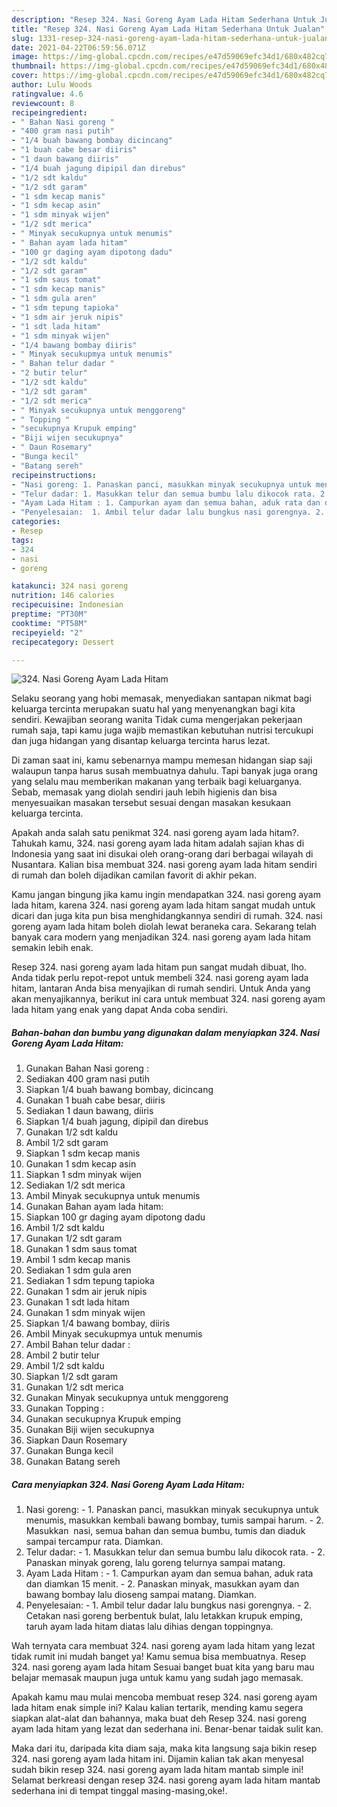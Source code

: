 ```yaml
---
description: "Resep 324. Nasi Goreng Ayam Lada Hitam Sederhana Untuk Jualan"
title: "Resep 324. Nasi Goreng Ayam Lada Hitam Sederhana Untuk Jualan"
slug: 1331-resep-324-nasi-goreng-ayam-lada-hitam-sederhana-untuk-jualan
date: 2021-04-22T06:59:56.071Z
image: https://img-global.cpcdn.com/recipes/e47d59069efc34d1/680x482cq70/324-nasi-goreng-ayam-lada-hitam-foto-resep-utama.jpg
thumbnail: https://img-global.cpcdn.com/recipes/e47d59069efc34d1/680x482cq70/324-nasi-goreng-ayam-lada-hitam-foto-resep-utama.jpg
cover: https://img-global.cpcdn.com/recipes/e47d59069efc34d1/680x482cq70/324-nasi-goreng-ayam-lada-hitam-foto-resep-utama.jpg
author: Lulu Woods
ratingvalue: 4.6
reviewcount: 8
recipeingredient:
- " Bahan Nasi goreng "
- "400 gram nasi putih"
- "1/4 buah bawang bombay dicincang"
- "1 buah cabe besar diiris"
- "1 daun bawang diiris"
- "1/4 buah jagung dipipil dan direbus"
- "1/2 sdt kaldu"
- "1/2 sdt garam"
- "1 sdm kecap manis"
- "1 sdm kecap asin"
- "1 sdm minyak wijen"
- "1/2 sdt merica"
- " Minyak secukupnya untuk menumis"
- " Bahan ayam lada hitam"
- "100 gr daging ayam dipotong dadu"
- "1/2 sdt kaldu"
- "1/2 sdt garam"
- "1 sdm saus tomat"
- "1 sdm kecap manis"
- "1 sdm gula aren"
- "1 sdm tepung tapioka"
- "1 sdm air jeruk nipis"
- "1 sdt lada hitam"
- "1 sdm minyak wijen"
- "1/4 bawang bombay diiris"
- " Minyak secukupmya untuk menumis"
- " Bahan telur dadar "
- "2 butir telur"
- "1/2 sdt kaldu"
- "1/2 sdt garam"
- "1/2 sdt merica"
- " Minyak secukupnya untuk menggoreng"
- " Topping "
- "secukupnya Krupuk emping"
- "Biji wijen secukupnya"
- " Daun Rosemary"
- "Bunga kecil"
- "Batang sereh"
recipeinstructions:
- "Nasi goreng: 1. Panaskan panci, masukkan minyak secukupnya untuk menumis, masukkan kembali bawang bombay, tumis sampai harum.  2. Masukkan  nasi, semua bahan dan semua bumbu, tumis dan diaduk sampai tercampur rata. Diamkan."
- "Telur dadar: 1. Masukkan telur dan semua bumbu lalu dikocok rata. 2. Panaskan minyak goreng, lalu goreng telurnya sampai matang."
- "Ayam Lada Hitam : 1. Campurkan ayam dan semua bahan, aduk rata dan diamkan 15 menit. 2. Panaskan minyak, masukkan ayam dan bawang bombay lalu dioseng sampai matang. Diamkan."
- "Penyelesaian:  1. Ambil telur dadar lalu bungkus nasi gorengnya. 2. Cetakan nasi goreng berbentuk bulat, lalu letakkan krupuk emping, taruh ayam lada hitam diatas lalu dihias dengan toppingnya."
categories:
- Resep
tags:
- 324
- nasi
- goreng

katakunci: 324 nasi goreng 
nutrition: 146 calories
recipecuisine: Indonesian
preptime: "PT30M"
cooktime: "PT58M"
recipeyield: "2"
recipecategory: Dessert

---
```



![324. Nasi Goreng Ayam Lada Hitam](https://img-global.cpcdn.com/recipes/e47d59069efc34d1/680x482cq70/324-nasi-goreng-ayam-lada-hitam-foto-resep-utama.jpg)

Selaku seorang yang hobi memasak, menyediakan santapan nikmat bagi keluarga tercinta merupakan suatu hal yang menyenangkan bagi kita sendiri. Kewajiban seorang  wanita Tidak cuma mengerjakan pekerjaan rumah saja, tapi kamu juga wajib memastikan kebutuhan nutrisi tercukupi dan juga hidangan yang disantap keluarga tercinta harus lezat.

Di zaman  saat ini, kamu sebenarnya mampu memesan hidangan siap saji walaupun tanpa harus susah membuatnya dahulu. Tapi banyak juga orang yang selalu mau memberikan makanan yang terbaik bagi keluarganya. Sebab, memasak yang diolah sendiri jauh lebih higienis dan bisa menyesuaikan masakan tersebut sesuai dengan masakan kesukaan keluarga tercinta. 



Apakah anda salah satu penikmat 324. nasi goreng ayam lada hitam?. Tahukah kamu, 324. nasi goreng ayam lada hitam adalah sajian khas di Indonesia yang saat ini disukai oleh orang-orang dari berbagai wilayah di Nusantara. Kalian bisa membuat 324. nasi goreng ayam lada hitam sendiri di rumah dan boleh dijadikan camilan favorit di akhir pekan.

Kamu jangan bingung jika kamu ingin mendapatkan 324. nasi goreng ayam lada hitam, karena 324. nasi goreng ayam lada hitam sangat mudah untuk dicari dan juga kita pun bisa menghidangkannya sendiri di rumah. 324. nasi goreng ayam lada hitam boleh diolah lewat beraneka cara. Sekarang telah banyak cara modern yang menjadikan 324. nasi goreng ayam lada hitam semakin lebih enak.

Resep 324. nasi goreng ayam lada hitam pun sangat mudah dibuat, lho. Anda tidak perlu repot-repot untuk membeli 324. nasi goreng ayam lada hitam, lantaran Anda bisa menyajikan di rumah sendiri. Untuk Anda yang akan menyajikannya, berikut ini cara untuk membuat 324. nasi goreng ayam lada hitam yang enak yang dapat Anda coba sendiri.

<!--inarticleads1-->

##### Bahan-bahan dan bumbu yang digunakan dalam menyiapkan 324. Nasi Goreng Ayam Lada Hitam:

1. Gunakan  Bahan Nasi goreng :
1. Sediakan 400 gram nasi putih
1. Siapkan 1/4 buah bawang bombay, dicincang
1. Gunakan 1 buah cabe besar, diiris
1. Sediakan 1 daun bawang, diiris
1. Siapkan 1/4 buah jagung, dipipil dan direbus
1. Gunakan 1/2 sdt kaldu
1. Ambil 1/2 sdt garam
1. Siapkan 1 sdm kecap manis
1. Gunakan 1 sdm kecap asin
1. Siapkan 1 sdm minyak wijen
1. Sediakan 1/2 sdt merica
1. Ambil  Minyak secukupnya untuk menumis
1. Gunakan  Bahan ayam lada hitam:
1. Siapkan 100 gr daging ayam dipotong dadu
1. Ambil 1/2 sdt kaldu
1. Gunakan 1/2 sdt garam
1. Gunakan 1 sdm saus tomat
1. Ambil 1 sdm kecap manis
1. Sediakan 1 sdm gula aren
1. Sediakan 1 sdm tepung tapioka
1. Gunakan 1 sdm air jeruk nipis
1. Gunakan 1 sdt lada hitam
1. Gunakan 1 sdm minyak wijen
1. Siapkan 1/4 bawang bombay, diiris
1. Ambil  Minyak secukupmya untuk menumis
1. Ambil  Bahan telur dadar :
1. Ambil 2 butir telur
1. Ambil 1/2 sdt kaldu
1. Siapkan 1/2 sdt garam
1. Gunakan 1/2 sdt merica
1. Gunakan  Minyak secukupnya untuk menggoreng
1. Gunakan  Topping :
1. Gunakan secukupnya Krupuk emping
1. Gunakan Biji wijen secukupnya
1. Siapkan  Daun Rosemary
1. Gunakan Bunga kecil
1. Gunakan Batang sereh




<!--inarticleads2-->

##### Cara menyiapkan 324. Nasi Goreng Ayam Lada Hitam:

1. Nasi goreng: - 1. Panaskan panci, masukkan minyak secukupnya untuk menumis, masukkan kembali bawang bombay, tumis sampai harum.  - 2. Masukkan  nasi, semua bahan dan semua bumbu, tumis dan diaduk sampai tercampur rata. Diamkan.
1. Telur dadar: - 1. Masukkan telur dan semua bumbu lalu dikocok rata. - 2. Panaskan minyak goreng, lalu goreng telurnya sampai matang.
1. Ayam Lada Hitam : - 1. Campurkan ayam dan semua bahan, aduk rata dan diamkan 15 menit. - 2. Panaskan minyak, masukkan ayam dan bawang bombay lalu dioseng sampai matang. Diamkan.
1. Penyelesaian:  - 1. Ambil telur dadar lalu bungkus nasi gorengnya. - 2. Cetakan nasi goreng berbentuk bulat, lalu letakkan krupuk emping, taruh ayam lada hitam diatas lalu dihias dengan toppingnya.




Wah ternyata cara membuat 324. nasi goreng ayam lada hitam yang lezat tidak rumit ini mudah banget ya! Kamu semua bisa membuatnya. Resep 324. nasi goreng ayam lada hitam Sesuai banget buat kita yang baru mau belajar memasak maupun juga untuk kamu yang sudah jago memasak.

Apakah kamu mau mulai mencoba membuat resep 324. nasi goreng ayam lada hitam enak simple ini? Kalau kalian tertarik, mending kamu segera siapkan alat-alat dan bahannya, maka buat deh Resep 324. nasi goreng ayam lada hitam yang lezat dan sederhana ini. Benar-benar taidak sulit kan. 

Maka dari itu, daripada kita diam saja, maka kita langsung saja bikin resep 324. nasi goreng ayam lada hitam ini. Dijamin kalian tak akan menyesal sudah bikin resep 324. nasi goreng ayam lada hitam mantab simple ini! Selamat berkreasi dengan resep 324. nasi goreng ayam lada hitam mantab sederhana ini di tempat tinggal masing-masing,oke!.


